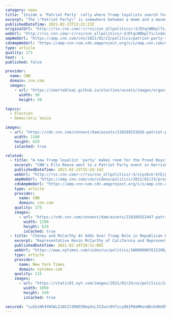 ```yaml
---
category: news
title: "Inside a 'Patriot Party' rally where Trump loyalists search for a path forward"
excerpt: "The \"Patriot Party\" is somewhere between a meme and a movement of Trump loyalists.\n    \n"
publishedDateTime: 2021-02-23T13:22:23Z
originalUrl: "http://rss.cnn.com/~r/rss/cnn_allpolitics/~3/DtqcWBbplfs/index.html"
webUrl: "http://rss.cnn.com/~r/rss/cnn_allpolitics/~3/DtqcWBbplfs/index.html"
ampWebUrl: "https://amp.cnn.com/cnn/2021/02/23/politics/patriot-party-trump/index.html"
cdnAmpWebUrl: "https://amp-cnn-com.cdn.ampproject.org/c/s/amp.cnn.com/cnn/2021/02/23/politics/patriot-party-trump/index.html"
type: article
quality: 171
heat: -1
published: false

provider:
  name: CNN
  domain: cnn.com
  images:
    - url: "https://smartableai.github.io/election/assets/images/organizations/cnn.com-50x50.jpg"
      width: 50
      height: 50

topics:
  - Election
  - Democratic Voice

images:
  - url: "https://cdn.cnn.com/cnnnext/dam/assets/210209151016-patriot-party-pa-1-super-tease.jpg"
    width: 1100
    height: 619
    isCached: true

related:
  - title: "A new Trump loyalist 'party' makes room for the Proud Boys"
    excerpt: "CNN's Elle Reeve went to a Patriot Party event in Harrisburg, PA, but things weren't what they seemed.\n    \n"
    publishedDateTime: 2021-02-23T15:24:14Z
    webUrl: "http://rss.cnn.com/~r/rss/cnn_allpolitics/~3/ziyxbcU-ktE/proud-boys-and-patriot-party-orig-jm.cnn"
    ampWebUrl: "https://amp.cnn.com/cnn/videos/politics/2021/02/23/proud-boys-and-patriot-party-orig-jm.cnn"
    cdnAmpWebUrl: "https://amp-cnn-com.cdn.ampproject.org/c/s/amp.cnn.com/cnn/videos/politics/2021/02/23/proud-boys-and-patriot-party-orig-jm.cnn"
    type: article
    provider:
      name: CNN
      domain: cnn.com
    quality: 175
    images:
      - url: "https://cdn.cnn.com/cnnnext/dam/assets/210209152447-patriot-party-pa-10-super-tease.jpg"
        width: 1100
        height: 619
        isCached: true
  - title: "Cheney and McCarthy At Odds Over Trump Role in Republican Party"
    excerpt: "Representative Kevin McCarthy of California and Representative Liz Cheney of Wyoming disagreed on whether former President Donald J. Trump should speak at a conservative event this week."
    publishedDateTime: 2021-02-24T19:51:00Z
    webUrl: "https://www.nytimes.com/video/us/politics/100000007622290/mccarthy-cheney-trump-cpac.html"
    type: article
    provider:
      name: New York Times
      domain: nytimes.com
    quality: 115
    images:
      - url: "https://static01.nyt.com/images/2021/02/24/us/politics/24new-was-repubs/24new-was-repubs-facebookJumbo-v2.jpg?video-overlay"
        width: 1050
        height: 549
        isCached: true

secured: "LuSSsNh4YW3AL2iNt2lSMUESRmyUsLISIwnrDVfzcyO01PHaMKovQ6cbO6UEMDZyI5mzHSdzMT46lXfykUTlPe8Ujtrsm4dJ2Jenf3U4s598i6nnMFhB8xSRdnb8EhkGWKzainuKQestkKvvcAg6ijgDmDkaLgSz45oKkv2HbZ4VKZMEhD+0+ijHigh/ZWDja6HtY9YDPbOlFprDgIyaDlLcMGvmO8KXivhXqqYjbdgZuXAGewsOb24F/gE1POzXWmp7vzM7TsJ82TIQjwEjnFeqN79Y8ESDkabIyL+vrXb5qM2iMZ2ZXUaOrGJegEftxJIqjFxVkpayU/A4tNL3x2d+L5XWT6M7HI3yfJndhAk=;q4wl9/sCOg8Ou2x9PE807g=="
---
```


